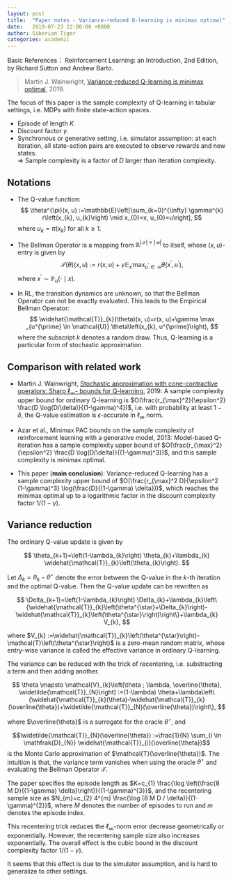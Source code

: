 ```yaml
---
layout: post
title:  "Paper notes - Variance-reduced Q-learning is minimax optimal"
date:   2019-07-23 22:00:00 +0800
author: Siberian Tiger
categories: academic
---
```

Basic References：
Reinforcement Learning: an Introduction, 2nd Edition, by Richard Sutton and Andrew Barto.

> Martin J. Wainwright, [Variance-reduced Q-learning is minimax optimal][wainwright2019variance], 2019.

The focus of this paper is the sample complexity of Q-learning in tabular settings, i.e. MDPs with finite state-action spaces. 

- Episode of length $K$.
- Discount factor $\gamma$.
- Synchronous or generative setting, i.e. simulator assumption: at each iteration, all state-action pairs are executed to observe rewards and new states.  
=> Sample complexity is a factor of $D$ larger than iteration complexity.

## Notations

- The Q-value function:
  $$
  \theta^{\pi}(x, u) :=\mathbb{E}\left[\sum_{k=0}^{\infty} \gamma^{k} r\left(x_{k}, u_{k}\right) \mid x_{0}=x, u_{0}=u\right],
  $$
  where $u_{k}=\pi\left(x_{k}\right)$ for all $k \ge 1$.

- The Bellman Operator is a mapping from $\mathbb{R}^{|\mathcal{X}| \times|\mathcal{U}|}$ to itself, whose $(x, u)$-entry is given by
  $$
  \mathcal{T}(\theta)(x, u) :=r(x, u)+\gamma \mathbb{E}_{x^{\prime}} \max _{u^{\prime} \in \mathcal{U}} \theta\left(x^{\prime}, u^{\prime}\right),
  $$
  where $x^{\prime} \sim \mathbb{P}_{u}(\cdot \mid x)$.

- In RL, the transition dynamics are unknown, so that the Bellman Operator can not be exactly evaluated. This leads to the Empirical Bellman Operator:
  $$
  \widehat{\mathcal{T}}_{k}(\theta)(x, u)=r(x, u)+\gamma \max _{u^{\prime} \in \mathcal{U}} \theta\left(x_{k}, u^{\prime}\right),
  $$
  where the subscript $k$ denotes a random draw.
  Thus, Q-learning is a particular form of stochastic approximation.

## Comparison with related work

- Martin J. Wainwright, [Stochastic approximation with cone-contractive operators: Sharp $\ell_{\infty}$-
bounds for Q-learning][wainwright2019stochastic], 2019: A sample complexity upper bound for ordinary Q-learning is $O(\frac{r_{\max}^2}{\epsilon^2} \frac{D \log(D/\delta)}{(1-\gamma)^4})$, i.e. with probability at least $1-\delta$, the Q-value estimation is $\epsilon$-accurate in $\ell_{\infty}$ norm.

- Azar et al., Minimax PAC bounds on the sample complexity
of reinforcement learning with a generative model, 2013: Model-based Q-iteration has a sample complexity upper bound of $O(\frac{r_{\max}^2}{\epsilon^2} \frac{D \log(D/\delta)}{(1-\gamma)^3})$, and this sample complexity is minimax optimal.

- This paper (**main conclusion**): Variance-reduced Q-learning has a sample complexity upper bound of $O(\frac{r_{\max}^2 D}{\epsilon^2 (1-\gamma)^3} \log(\frac{D}{(1-\gamma) \delta}))$, which reaches the minimax optimal up to a logarithmic factor in the discount complexity factor $1/(1-\gamma)$.

[wainwright2019variance]: https://arxiv.org/abs/1906.04697/

[wainwright2019stochastic]: https://arxiv.org/abs/1905.06265/

## Variance reduction

The ordinary Q-value update is given by 

$$
\theta_{k+1}=\left(1-\lambda_{k}\right) \theta_{k}+\lambda_{k} \widehat{\mathcal{T}}_{k}\left(\theta_{k}\right).
$$

Let $\Delta_{k}=\theta_{k}-\theta^{\star}$ denote the error between the Q-value in the $k$-th iteration and the optimal Q-value. Then the Q-value update can be rewritten as

$$
\Delta_{k+1}=\left(1-\lambda_{k}\right) \Delta_{k}+\lambda_{k}\left\{\widehat{\mathcal{T}}_{k}\left(\theta^{\star}+\Delta_{k}\right)-\widehat{\mathcal{T}}_{k}\left(\theta^{\star}\right)\right\}+\lambda_{k} V_{k},
$$

where $V_{k} :=\widehat{\mathcal{T}}_{k}\left(\theta^{\star}\right)-\mathcal{T}\left(\theta^{\star}\right)$ is a zero-mean random matrix, whose entry-wise variance is called the effective variance in ordinary Q-learning.

The variance can be reduced with the trick of recentering, i.e. substracting a term and then adding another.

$$
\theta \mapsto \mathcal{V}_{k}\left(\theta ; \lambda, \overline{\theta}, \widetilde{\mathcal{T}}_{N}\right) :=(1-\lambda) \theta+\lambda\left\{\widehat{\mathcal{T}}_{k}(\theta)-\widehat{\mathcal{T}}_{k}(\overline{\theta})+\widetilde{\mathcal{T}}_{N}(\overline{\theta})\right\},
$$

where $\overline{\theta}$ is a surrogate for the oracle $\theta^{\star}$, and 
<!-- use single $ below will result bug in MathJax -->
$$\widetilde{\mathcal{T}}_{N}(\overline{\theta}) :=\frac{1}{N} \sum_{i \in \mathfrak{D}_{N}} \widehat{\mathcal{T}}_{i}(\overline{\theta})$$ 
is the Monte Carlo approximation of 
$\mathcal{T}(\overline{\theta})$.
The intuition is that, the variance term vanishes when using the oracle $\theta^{\star}$ and evaluating the Bellman Operator $\mathcal{T}$.

The paper specifies the episode length as $K=c_{1} \frac{\log \left(\frac{8 M D}{(1-\gamma) \delta}\right)}{(1-\gamma)^{3}}$, and the recentering sample size as $N_{m}=c_{2} 4^{m} \frac{\log (8 M D / \delta)}{(1-\gamma)^{2}}$, where $M$ denotes the number of episodes to run and $m$ denotes the episode index.

This recentering trick reduces the $\ell_{\infty}$-norm error decrease geometrically or exponentially. However, the recentering sample size also increases exponentially. The overall effect is the cubic bound in the discount complexity factor $1/(1-\gamma)$.

It seems that this effect is due to the simulator assumption, and is hard to generalize to other settings.

